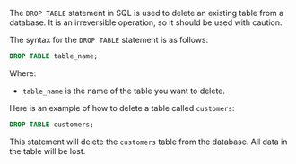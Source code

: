 The `DROP TABLE` statement in SQL is used to delete an existing table from a database. It is an irreversible operation, so it should be used with caution.

The syntax for the `DROP TABLE` statement is as follows:

```sql
DROP TABLE table_name;
```

Where:

- `table_name` is the name of the table you want to delete.

Here is an example of how to delete a table called `customers`:

```sql
DROP TABLE customers;
```

This statement will delete the `customers` table from the database. All data in the table will be lost.